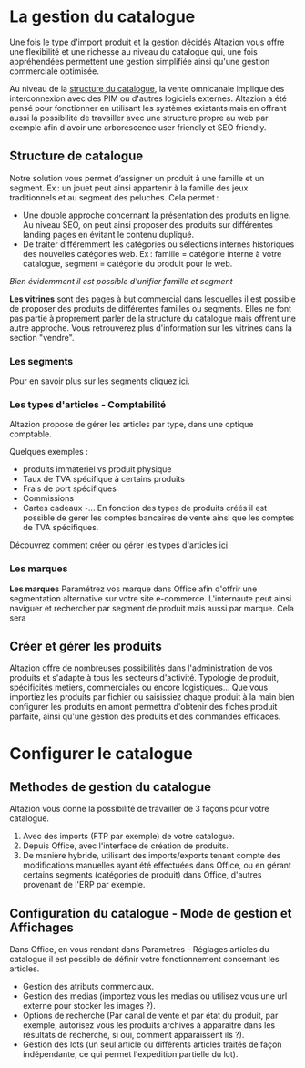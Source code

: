 # La gestion du catalogue

Une fois le [type d'import produit et la gestion](https://aide.altazion.com/fr-fr/guide/configurer/omnicanal/catalogue.md) décidés Altazion vous offre une flexibilité et une richesse au niveau du catalogue qui, une fois appréhendées permettent une gestion simplifiée ainsi qu'une gestion commerciale optimisée.

Au niveau de la [structure du catalogue](https://aide.altazion.com/fr-fr/guide/referencer/segments/index.md), la vente omnicanale implique des interconnexion avec des PIM ou d'autres logiciels externes. 
Altazion a été pensé pour fonctionner en utilisant les systèmes existants mais en offrant aussi la possibilité de travailler avec une structure propre au web par exemple afin d'avoir une arborescence user friendly et SEO friendly. 

## Structure de catalogue

Notre solution vous permet d’assigner un produit à une famille et un segment. Ex : un jouet peut ainsi appartenir à la famille des jeux traditionnels et au segment des peluches. Cela permet : 

- Une double approche concernant la présentation des produits en ligne. Au niveau SEO, on peut ainsi proposer des produits sur différentes landing pages en évitant le contenu dupliqué. 
- De traiter différemment les catégories ou sélections internes historiques des nouvelles catégories web. Ex : famille = catégorie interne à votre catalogue, segment = catégorie du produit pour le web. 

_Bien évidemment il est possible d'unifier famille et segment_

**Les vitrines** sont des pages à but commercial dans lesquelles il est possible de proposer des produits de différentes familles ou segments. Elles ne font pas partie à proprement parler de la structure du catalogue mais offrent une autre approche. Vous retrouverez plus d'information sur les vitrines dans la section "vendre".

### Les segments
Pour en savoir plus sur les segments cliquez [ici](https://aide.altazion.com/fr-fr/guide/referencer/segments/index.html).

### Les types d'articles - Comptabilité
Altazion propose de gérer les articles par type, dans une optique comptable.

Quelques exemples : 
- produits immateriel vs produit physique
- Taux de TVA spécifique à certains produits
- Frais de port spécifiques
- Commissions
- Cartes cadeaux
-...
En fonction des types de produits créés il est possible de gérer les comptes bancaires de vente ainsi que les comptes de TVA spécifiques.

Découvrez comment créer ou gérer les types d'articles [ici](https://aide.altazion.com/fr-fr/referencer/type-article.html)

### Les marques

**Les marques** Paramétrez vos marque dans Office afin d'offrir une segmentation alternative sur votre site e-commerce. L'internaute peut ainsi naviguer et rechercher par segment de produit mais aussi par marque. Cela sera

## Créer et gérer les produits
Altazion offre de nombreuses possibilités dans l'administration de vos produits et s'adapte à tous les secteurs d'activité.
Typologie de produit, spécificités metiers, commerciales ou encore logistiques... Que vous importiez les produits par fichier ou saisissiez chaque produit à la main bien configurer les produits en amont permettra d'obtenir des fiches produit parfaite, ainsi qu'une gestion des produits et des commandes efficaces.

# Configurer le catalogue

## Methodes de gestion du catalogue

Altazion vous donne la possibilité de travailler de 3 façons pour votre catalogue.
1. Avec des imports (FTP par exemple) de votre catalogue. 
2. Depuis Office, avec l'interface de création de produits.
3. De manière hybride, utilisant des imports/exports tenant compte des modifications manuelles ayant été effectuées dans Office, ou en gérant certains segments (catégories de produit) dans Office, d'autres provenant de l'ERP par exemple.

## Configuration du catalogue - Mode de gestion et Affichages
Dans Office, en vous rendant dans Paramètres - Réglages articles du catalogue il est possible de définir votre fonctionnement concernant les articles. 
- Gestion des atributs commerciaux. 
- Gestion des medias (importez vous les medias ou utilisez vous une url externe pour stocker les images ?).
- Options de recherche (Par canal de vente et par état du produit, par exemple, autorisez vous les produits archivés à apparaitre dans les résultats de recherche, si oui, comment apparaissent ils ?).
- Gestion des lots (un seul article ou différents articles traités de façon indépendante, ce qui permet l'expedition partielle du lot).